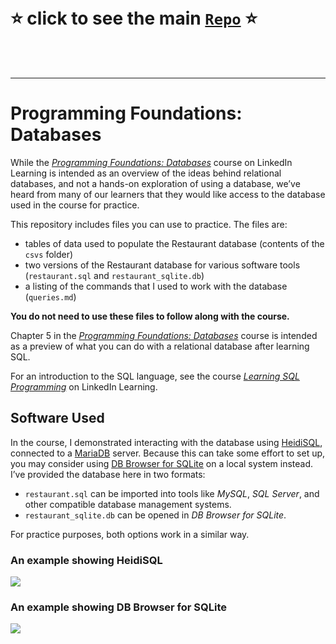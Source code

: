 </br>
</br>

<div style="display: flex; align-items: center; gap: 10px;" align="center">
  
# ⭐ click to see the main [**`Repo`**](https://github.com/LinkedInLearning/databases-pf-784293) ⭐
</div>

</br>
</br>

---

# Programming Foundations: Databases
While the [_Programming Foundations: Databases_][1] course on LinkedIn Learning is intended as an overview of the ideas behind relational databases, and not a hands-on exploration of using a database, we’ve heard from many of our learners that they would like access to the database used in the course for practice.

This repository includes files you can use to practice. The files are:
* tables of data used to populate the Restaurant database (contents of the `csvs` folder)
* two versions of the Restaurant database for various software tools (`restaurant.sql` and `restaurant_sqlite.db`)
* a listing of the commands that I used to work with the database (`queries.md`)

**You do not need to use these files to follow along with the course.**

Chapter 5 in the [_Programming Foundations: Databases_][2] course is intended as a preview of what you can do with a relational database after learning SQL. 

For an introduction to the SQL language, see the course [_Learning SQL Programming_][3] on LinkedIn Learning.

## Software Used
In the course, I demonstrated interacting with the database using [HeidiSQL][4], connected to a [MariaDB][5] server. Because this can take some effort to set up, you may consider using [DB Browser for SQLite][6] on a local system instead. I’ve provided the database here in two formats:
* `restaurant.sql` can be imported into tools like *MySQL*, *SQL Server*, and other compatible database management systems.
* `restaurant_sqlite.db` can be opened in *DB Browser for SQLite*.

For practice purposes, both options work in a similar way.

### An example showing HeidiSQL
![][image-1]

### An example showing DB Browser for SQLite
![][image-2]

[1]:	https://www.linkedin.com/learning/programming-foundations-databases-2
[2]:	https://www.linkedin.com/learning/programming-foundations-databases-2
[3]:	https://www.linkedin.com/learning/learning-sql-programming
[4]:	https://www.heidisql.com/
[5]:	https://mariadb.com/
[6]:	https://sqlitebrowser.org/

[image-1]:	imgs/heidisql.png
[image-2]:	imgs/dbbrowser.png
